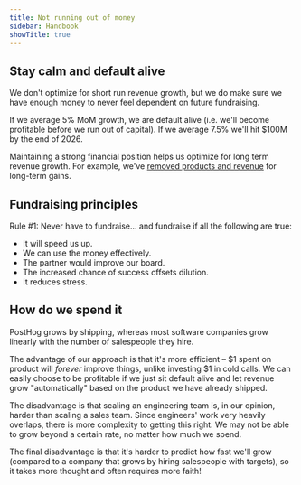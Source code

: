 ```yaml
---
title: Not running out of money
sidebar: Handbook
showTitle: true
---
```

## Stay calm and default alive

We don't optimize for short run revenue growth, but we do make sure we have enough money to never feel dependent on future fundraising.

If we average 5% MoM growth, we are default alive (i.e. we'll become profitable before we run out of capital). If we average 7.5% we'll hit $100M by the end of 2026.

Maintaining a strong financial position helps us optimize for long term revenue growth. For example, we've [removed products and revenue](/blog/sunsetting-helm-support-posthog) for long-term gains.

## Fundraising principles

Rule #1: Never have to fundraise... and fundraise if all the following are true:

* It will speed us up.
* We can use the money effectively.
* The partner would improve our board.
* The increased chance of success offsets dilution.
* It reduces stress.

## How do we spend it

PostHog grows by shipping, whereas most software companies grow linearly with the number of salespeople they hire.

The advantage of our approach is that it's more efficient – $1 spent on product will _forever_ improve things, unlike investing $1 in cold calls. We can easily choose to be profitable if we just sit default alive and let revenue grow "automatically" based on the product we have already shipped.

The disadvantage is that scaling an engineering team is, in our opinion, harder than scaling a sales team. Since engineers' work very heavily overlaps, there is more complexity to getting this right. We may not be able to grow beyond a certain rate, no matter how much we spend. 

The final disadvantage is that it's harder to predict how fast we'll grow (compared to a company that grows by hiring salespeople with targets), so it takes more thought and often requires more faith!